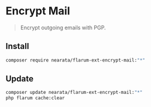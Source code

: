 # Encrypt Mail

> Encrypt outgoing emails with PGP.

## Install

```sh
composer require nearata/flarum-ext-encrypt-mail:"*"
```

## Update

```sh
composer update nearata/flarum-ext-encrypt-mail:"*"
php flarum cache:clear
```
